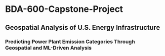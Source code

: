 # BDA-600-Capstone-Project

## Geospatial Analysis of U.S. Energy Infrastructure

### Predicting Power Plant Emission Categories Through Geospatial and ML-Driven Analysis
